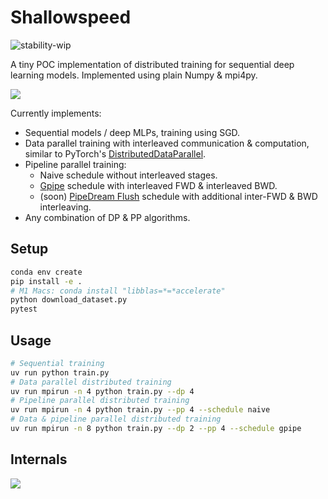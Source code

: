 # Shallowspeed
![stability-wip](https://img.shields.io/badge/stability-work_in_progress-lightgrey.svg)

A tiny POC implementation of distributed training for sequential deep learning models.
Implemented using plain Numpy & mpi4py.

![](.github/assets/title_picture.jpg)


Currently implements:
- Sequential models / deep MLPs, training using SGD.
- Data parallel training with interleaved communication & computation, similar to PyTorch's [DistributedDataParallel](https://arxiv.org/abs/2006.15704).
- Pipeline parallel training:
  - Naive schedule without interleaved stages.
  - [Gpipe](https://arxiv.org/abs/1811.06965) schedule with interleaved FWD & interleaved BWD.
  - (soon) [PipeDream Flush](https://arxiv.org/abs/2006.09503) schedule with additional inter-FWD & BWD interleaving.
- Any combination of DP & PP algorithms.

## Setup
```bash
conda env create
pip install -e .
# M1 Macs: conda install "libblas=*=*accelerate"
python download_dataset.py
pytest
```

## Usage
```bash
# Sequential training
uv run python train.py
# Data parallel distributed training
uv run mpirun -n 4 python train.py --dp 4
# Pipeline parallel distributed training
uv run mpirun -n 4 python train.py --pp 4 --schedule naive
# Data & pipeline parallel distributed training
uv run mpirun -n 8 python train.py --dp 2 --pp 4 --schedule gpipe
```


## Internals
![](.github/assets/PP_pebble_graph.gif)
